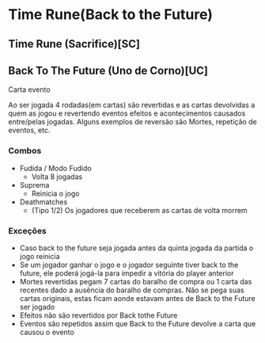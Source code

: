# Time Rune(Back to the Future)
## Time Rune (Sacrifice)[SC]
## Back To The Future (Uno de Corno)[UC]
Carta evento

Ao ser jogada 4 rodadas(em cartas) são revertidas e as cartas devolvidas a quem as jogou e revertendo eventos efeitos e acontecimentos causados entre/pelas jogadas. Alguns exemplos de reversão são Mortes, repetição de eventos, etc.

### Combos
- Fudida / Modo Fudido
    - Volta 8 jogadas
- Suprema
    - Reinicia o jogo
- Deathmatches
    - (Tipo 1/2) Os jogadores que receberem as cartas de volta morrem
### Exceções
- Caso back to the future seja jogada antes da quinta jogada da partida o jogo reinicia
- Se um jogador  ganhar o jogo e o jogador seguinte tiver back to the future, ele poderá jogá-la para impedir a vitória do player anterior
- Mortes revertidas pegam 7 cartas do baralho de compra ou 1 carta das recentes dado a ausência do baralho de compras. Não se pega suas cartas originais, estas ficam aonde estavam antes de Back to the Future ser jogado
- Efeitos não são revertidos por Back tothe Future
- Eventos são repetidos assim que Back to the Future devolve a carta que causou o evento

